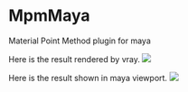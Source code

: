# MpmMaya
Material Point Method plugin for maya

Here is the result rendered by vray.
![](https://github.com/league1991/CodeAtlasVsix/raw/master/ImageCache/result_vray.gif)

Here is the result shown in maya viewport.
![](https://github.com/league1991/CodeAtlasVsix/raw/master/ImageCache/result_maya.gif)

